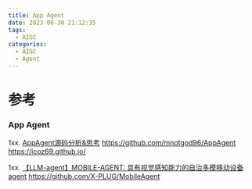 ```yaml
---
title: App Agent 
date: 2023-06-30 21:12:35
tags:
  - AIGC
categories: 
  - AIGC
  - Agent  
---
```


<p></p>
<!-- more -->


# 参考
### App Agent 
1xx. [AppAgent源码分析&思考](https://zhuanlan.zhihu.com/p/677071947)
https://github.com/mnotgod96/AppAgent
https://icoz69.github.io/


1xx. [【LLM-agent】MOBILE-AGENT: 具有视觉感知能力的自治多模移动设备agent](https://zhuanlan.zhihu.com/p/681424409)
   https://github.com/X-PLUG/MobileAgent




